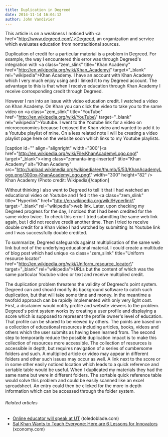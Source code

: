 ```yaml
---
title: Duplication in Degreed
date: 2014-11-14 16:04:12
author: John Vandivier
---
```




This article is on a weakness I noticed with <a href=\"http://www.degreed.com\">Degreed</a>, an organization and service which evaluates education from nontraditional sources.

Duplication of credit for a particular material is a problem in Degreed. For example, the way I encountered this error was through Degreed's integration with <a class=\"zem_slink\" title=\"Khan Academy\" href=\"http://en.wikipedia.org/wiki/Khan_Academy\" target=\"_blank\" rel=\"wikipedia\">Khan Academy</a>. I have an account with Khan Academy which I very much enjoy using and I linked it to my Degreed account. The advantage to this is that when I receive education through Khan Academy I receive corrosponding credit through Degreed.

However I ran into an issue with video education credit. I watched a video on Khan Academy. On Khan you can click the video to take you to the same video on <a class=\"zem_slink\" title=\"YouTube\" href=\"http://en.wikipedia.org/wiki/YouTube\" target=\"_blank\" rel=\"wikipedia\">Youtube</a>. I went to the Youtube link for a video on microeconomics because I enjoyed the Khan video and wanted to add it to a Youtube playlist of mine. On a less related note I will be creating a video playlist page here on the website soon which links to my Youtube playlists.

[caption id=\"\" align=\"alignright\" width=\"300\"]<a href=\"http://en.wikipedia.org/wiki/File:KhanAcademyLogo.png\" target=\"_blank\"><img class=\"zemanta-img-inserted\" title=\"Khan Academy\" alt=\"Khan Academy\" src=\"http://upload.wikimedia.org/wikipedia/en/thumb/5/53/KhanAcademyLogo.png/300px-KhanAcademyLogo.png\" width=\"300\" height=\"82\" /></a> Khan Academy (Photo credit: Wikipedia)[/caption]

Without thinking I also went to Degreed to tell it that I had watched an educational video on Youtube and I fed it the <a class=\"zem_slink\" title=\"Hyperlink\" href=\"http://en.wikipedia.org/wiki/Hyperlink\" target=\"_blank\" rel=\"wikipedia\">web link</a>. Later, upon checking my Degreed progress for the day, I noticed that I had been credited for the same video twice. To check this error I tried submitting the same web link again, but I did not receive credit another time. Then I tried to receive double credit for a Khan video I had watched by submitting its Youtube link and I was successfully double credited.

To summarize, Degreed safeguards against multiplication of the same web link but not of the underlying educational material. I could create a multitude of blog post which had unique <a class=\"zem_slink\" title=\"Uniform resource locator\" href=\"http://en.wikipedia.org/wiki/Uniform_resource_locator\" target=\"_blank\" rel=\"wikipedia\">URLs</a> but the content of which was the same particular Youtube video or text and receive multiplied credit.

The duplication problem threatens the validity of Degreed's point system. Degreed can and should modify its background software to catch such duplication, but that will take some time and money. In the meantime a twofold approach can be rapidly implemented with only very light cost. First, a disclaimer would notify profile and website viewers to the problem. Degreed's point system works by creating a user profile and displaying a score which is supposed to represent the profile owner's level of education. That profile can be shared to be viewed by others. The points are based on a collection of educational resources including articles, books, videos and others which the user submits as having been learned from. The second step to temporarily reduce the possible duplication impact is to make this collection of resources more accessible. The collection of resources is accessible in depth, but requires navigation of a series of cumbersome folders and such. A multiplied article or video may appear in different folders and other such issues may occur as well. A link next to the score or in some other easily noticed location which leads to a quick reference and sortable table would be useful. When I duplicated my materials they had the same name but were in different folders. The sortable quick reference table would solve this problem and could be easily scanned like an excel spreadsheet. An entry could then be clicked for the more in depth information which can be accessed through the folder system.
<h6 class=\"zemanta-related-title\" style=\"font-size:1em;\">Related articles</h6>
<ul class=\"zemanta-article-ul\">
	<li class=\"zemanta-article-ul-li\"><a href=\"http://www.toledoblade.com/Education/2013/09/09/Online-educator-will-speak-University-of-Toledo.html\" target=\"_blank\">Online educator will speak at UT</a> (toledoblade.com)</li>
	<li class=\"zemanta-article-ul-li\"><a href=\"http://www.xconomy.com/boulder-denver/2013/08/28/sal-khan-wants-to-teach-everyone-here-are-6-lessons-for-innovators/\" target=\"_blank\">Sal Khan Wants to Teach Everyone: Here are 6 Lessons for Innovators</a> (xconomy.com)</li>
</ul>